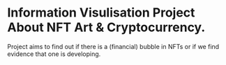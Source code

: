 # Information Visulisation Project About NFT Art & Cryptocurrency.
Project aims to find out if there is a (financial) bubble in NFTs or if we find evidence that one is developing. 
